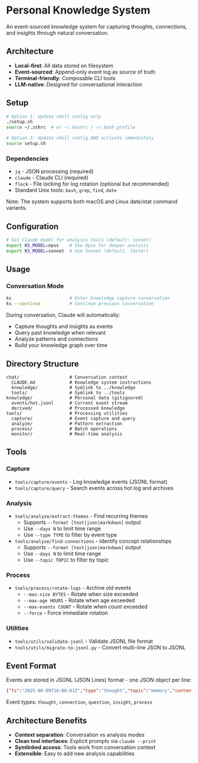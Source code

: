 # Personal Knowledge System

An event-sourced knowledge system for capturing thoughts, connections, and insights through natural conversation.

## Architecture

- **Local-first**: All data stored on filesystem
- **Event-sourced**: Append-only event log as source of truth
- **Terminal-friendly**: Composable CLI tools
- **LLM-native**: Designed for conversational interaction

## Setup

```bash
# Option 1: Update shell config only
./setup.sh
source ~/.zshrc  # or ~/.bashrc / ~/.bash_profile

# Option 2: Update shell config AND activate immediately
source setup.sh
```

### Dependencies

- `jq` - JSON processing (required)
- `claude` - Claude CLI (required) 
- `flock` - File locking for log rotation (optional but recommended)
- Standard Unix tools: `bash`, `grep`, `find`, `date`

Note: The system supports both macOS and Linux date/stat command variants.

## Configuration

```bash
# Set Claude model for analysis tools (default: sonnet)
export KS_MODEL=opus    # Use Opus for deeper analysis
export KS_MODEL=sonnet  # Use Sonnet (default, faster)
```

## Usage

### Conversation Mode
```bash
ks                      # Enter knowledge capture conversation
ks --continue           # Continue previous conversation
```

During conversation, Claude will automatically:
- Capture thoughts and insights as events
- Query past knowledge when relevant
- Analyze patterns and connections
- Build your knowledge graph over time

## Directory Structure

```
chat/                   # Conversation context
  CLAUDE.md             # Knowledge system instructions
  knowledge/            # Symlink to ../knowledge
  tools/                # Symlink to ../tools
knowledge/              # Personal data (gitignored)
  events/hot.jsonl      # Current event stream
  derived/              # Processed knowledge
tools/                  # Processing utilities
  capture/              # Event capture and query
  analyze/              # Pattern extraction
  process/              # Batch operations
  monitor/              # Real-time analysis
```

## Tools

### Capture
- `tools/capture/events` - Log knowledge events (JSONL format)
- `tools/capture/query` - Search events across hot log and archives

### Analysis  
- `tools/analyze/extract-themes` - Find recurring themes
  - Supports `--format [text|json|markdown]` output
  - Use `--days N` to limit time range
  - Use `--type TYPE` to filter by event type
- `tools/analyze/find-connections` - Identify concept relationships
  - Supports `--format [text|json|markdown]` output
  - Use `--days N` to limit time range
  - Use `--topic TOPIC` to filter by topic

### Process
- `tools/process/rotate-logs` - Archive old events
  - `--max-size BYTES` - Rotate when size exceeded
  - `--max-age HOURS` - Rotate when age exceeded
  - `--max-events COUNT` - Rotate when count exceeded
  - `--force` - Force immediate rotation

### Utilities
- `tools/utils/validate-jsonl` - Validate JSONL file format
- `tools/utils/migrate-to-jsonl.py` - Convert multi-line JSON to JSONL

## Event Format

Events are stored in JSONL (JSON Lines) format - one JSON object per line:

```json
{"ts":"2025-06-09T16:06:01Z","type":"thought","topic":"memory","content":"Human memory is associative...","metadata":{}}
```

Event types: `thought`, `connection`, `question`, `insight`, `process`

## Architecture Benefits

- **Context separation**: Conversation vs analysis modes
- **Clean tool interfaces**: Explicit prompts via `claude --print`
- **Symlinked access**: Tools work from conversation context
- **Extensible**: Easy to add new analysis capabilities